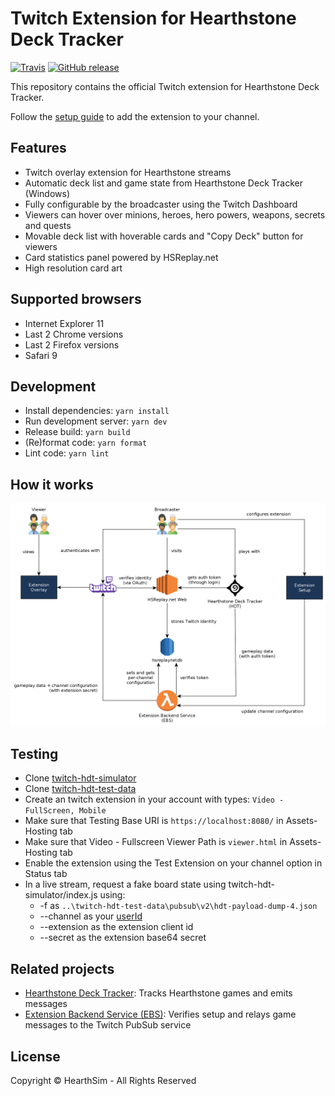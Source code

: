 # Twitch Extension for Hearthstone Deck Tracker
[![Travis](https://img.shields.io/travis/HearthSim/twitch-hdt-frontend/master.svg)](https://travis-ci.org/HearthSim/twitch-hdt-frontend)
[![GitHub release](https://img.shields.io/github/release/HearthSim/twitch-hdt-frontend.svg)](https://github.com/HearthSim/twitch-hdt-frontend/releases)

This repository contains the official Twitch extension for Hearthstone Deck Tracker.

Follow the [setup guide](https://hsdecktracker.net/twitch/setup/) to add the extension to your channel.

## Features

- Twitch overlay extension for Hearthstone streams
- Automatic deck list and game state from Hearthstone Deck Tracker (Windows)
- Fully configurable by the broadcaster using the Twitch Dashboard
- Viewers can hover over minions, heroes, hero powers, weapons, secrets and quests
- Movable deck list with hoverable cards and "Copy Deck" button for viewers
- Card statistics panel powered by HSReplay.net
- High resolution card art

## Supported browsers

- Internet Explorer 11
- Last 2 Chrome versions
- Last 2 Firefox versions
- Safari 9

## Development

- Install dependencies: `yarn install`
- Run development server: `yarn dev`
- Release build: `yarn build`
- (Re)format code: `yarn format`
- Lint code: `yarn lint`

## How it works

![System Diagram](docs/hdt-twitch.png)

## Testing

- Clone [twitch-hdt-simulator](https://github.com/HearthSim/twitch-hdt-simulator)
- Clone [twitch-hdt-test-data](https://github.com/HearthSim/twitch-hdt-test-data)
- Create an twitch extension in your account with types: `Video - FullScreen, Mobile`
- Make sure that Testing Base URI is `https://localhost:8080/` in Assets-Hosting tab
- Make sure that Video - Fullscreen Viewer Path is `viewer.html` in Assets-Hosting tab
- Enable the extension using the Test Extension on your channel option in Status tab
- In a live stream, request a fake board state using twitch-hdt-simulator/index.js using:
    - -f as `..\twitch-hdt-test-data\pubsub\v2\hdt-payload-dump-4.json`
    - --channel as your [userId](https://dev.twitch.tv/docs/v5/reference/users/#get-users)
    - --extension as the extension client id
    - --secret as the extension base64 secret

## Related projects

- [Hearthstone Deck Tracker](https://github.com/hearthsim/Hearthstone-Deck-Tracker): Tracks Hearthstone games and emits messages
- [Extension Backend Service (EBS)](https://github.com/HearthSim/twitch-hdt-ebs): Verifies setup and relays game messages to the Twitch PubSub service

## License

Copyright © HearthSim - All Rights Reserved
